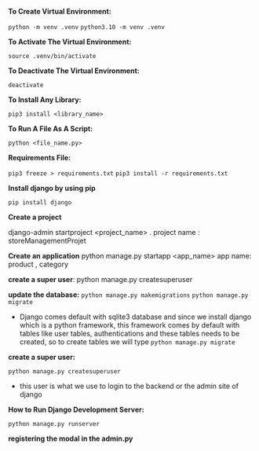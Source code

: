 **To Create Virtual Environment:** 

`python -m venv .venv`
`python3.10 -m venv .venv`

**To Activate The Virtual Environment:**

`source .venv/bin/activate`

**To Deactivate The Virtual Environment:**

`deactivate`

**To Install Any Library:**

`pip3 install <library_name>`

**To Run A File As A Script:**

`python <file_name.py>`

**Requirements File:**

`pip3 freeze > requirements.txt`
`pip3 install -r requirements.txt`

**Install django by using pip**

`pip install django`

**Create a project**

django-admin startproject <project_name> .
project name : storeManagementProjet

**Create an application** 
python manage.py startapp <app_name>
app name: product , category

**create a super user**:
python manage.py createsuperuser

**update the database:**
`python manage.py makemigrations`
`python manage.py migrate`

* Django comes default with sqlite3 database and since we install django which is a python framework, this framework comes by default with tables like user tables, authentications and these tables needs to be created, so to create tables we will type `python manage.py migrate`

**create a super user:** 

`python manage.py createsuperuser`

- this user is what we use to login to the backend or the admin site of django

**How to Run Django Development Server:**

`python manage.py runserver`

**registering the modal in the admin.py**